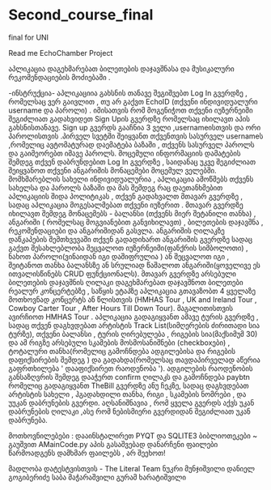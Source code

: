 # Second_course_final
final for UNI

Read me 
EchoChamber Project

აპლიკაცია დაგეხმარებათ ბილეთების დაჯავშნასა და მუსიკალური რეკომენდაციების მოძიებაში .

-ინსტრუქცია-
აპლიკაციია გახსნის თანავე შეგიშვებთ Log In გვერდზე , რომელსაც ვერ გაივლით , თუ არ გაქვთ EchoID (თქვენი ინდივიდუალური username და პაროლი) . იმისათვის რომ მოგენიჭოთ თქვენი იუზერნეიმი შეგიძლიათ გადახვიდეთ Sign Upის გვერდზე რომელსაც იხილავთ აპის გახსნისთანავე. Sign up გვერდს გააჩნია 3 ველი ,usernameისთვის და ორი პაროლისთვის .პირველ სვეტში შეიყვანთ თქვენთვის სასურველ usernameს ,რომელიც ავტომატურად დაემატება ბაზაში , თქვენს სასურველ პაროლს და გაიმეორებთ იმავე პაროლს. მოცემული ინფორმაციის დამატების შემდეგ თქვენ დაბრუნდებით Log In გვერდზე , საიდანაც უკვე შეგიძლიათ შეიყვანოთ თქვენი ანგარიშის მონაცემები მოცემულ ველებში. მომხმარებლის სახელი ინდივიდუალურია , აპლიკაცია ამოწმებს თქვენს სახელსა და პაროლს ბაზაში და მას შემდეგ რაც დაეთანხმებით აპლიკაციის შიდა პოლიტიკას , თქვენ გადახვალთ მთავარ გვერდზე , სადაც აპლიკაცია მოგესალმებათ თქვენი იუზერით .
მთავარ გვერდზე იხილავთ შემდეგ მონაცემებს - ბალანსი (თქვენს მიერ შეტანილი თანხა) , ანგარიში ( რომელსაც მოგვიანებით განვიხილავთ) , ბილეთების დაჯავშნა , რეკომენდაციები და ანგარიშიდან გასვლა. 
ანგარიშის ღილაკზე დაწკაპების შემთხვევაში თქვენ გადადიხართ ანგარიშის გვერდზე სადაც გაქვთ შესახლებლობა შეცვალოთ იუზერნეიმი(ფანქრის სიმბოლოთი) , ნახოთ პაროლი(ვინაიდან იგი დაშიფრულია ) ან შეცვალოთ იგი , შეიტანოთ თანხა ბალანსზე ან სრულიად წაშალოთ ანგარიში(ყოველივე ეს ითვალისწინებს CRUD ფუნქციონალს).
მთავარ გვერდზე არსებული ბილეთების დაჯავშნის ღილაკი დაგეხმარებათ დაჯავშნოთ ბილეთები რეალურ კონცერტებზე , საწყის ეტაპზე აპლიკაცია გთავაზობთ 4 ყველაზე მოთხოვნად კონცერტს ან წლისთვის (HMHAS Tour , UK and Ireland Tour , Cowboy Carter Tour , After Hours Till Down Tour).  მაგალითისთვის ავირჩიოთ HMHAS Tour .
აპლიკაცია გადაგიყვანთ ამავე ტურის გვერდზე , სადაც თქვენ დაგხვდებათ არტისტის Track List(სიმღერების ძირითადი სია ტურზე), თქვენი ბალანსი , ტურის ღირებულება , რიგების სია(მაქსიმუმ 30) და ამ რიგზე არსებული სკამების მოსმოსანიშნები (checkboxები) , ტოტალური თანხა(რომელიც გამოჩნდება ადგილებისა და რიგების დაფიქსირების შემდეგ ) და გადახდა(რომელსაც თავდაპირველად აწერია გაფრთხილება ' დააფიქსირეთ რაოდენობა ').
ადგილების რაოდენობის განსაზღვრის შემდეგ დააჭერთ confirm ღილაკს  და გამოჩნდება paybtn რომელიც გადაგიყვანთ TheBill გვერდზე ანუ ჩეკზე, სადაც დაგხვდებათ არტისტის სახელი , ჰგადახდილი თანხა, რიგი , სკამების ნომრები , და უუკან დაბრუნების გვერდი.
აღსანიშნავია , რომ ყველა გვერდს აქვს უკან დაბრუნების ღილაკი ,ასე რომ ნებისმიერი გვერდიდან შეგიძლიათ უკან დაბრუნება.

მოთხოვნილებები :
დააინსტალირეთ PYQT და SQLITE3 ბიბლიოთეკები ~
გაუშვით AMainCode.py აპის გასაშვებად
დანარჩენი ფაილები წარმოადგენს დამხმარ ფაილებს , არ შეეხოთ!

მადლობა დატესტვისთვის - The Literal Team
ნუკრი მუნჯიშვილი 
დანიელ გოგიბერიძე
საბა მაჭარაშვილი
გურამ ხარატიშვილი


